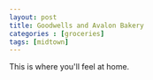 ```yaml
---
layout: post
title: Goodwells and Avalon Bakery
categories : [groceries]
tags: [midtown]
---
```


<p>This is where you'll feel at home.</p>